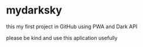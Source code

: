 # mydarksky
this my first project in GitHub using PWA and Dark API

please be kind and use this aplication usefully
